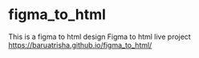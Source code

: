 # figma_to_html
This is a figma to html design
Figma to html live project  https://baruatrisha.github.io/figma_to_html/
